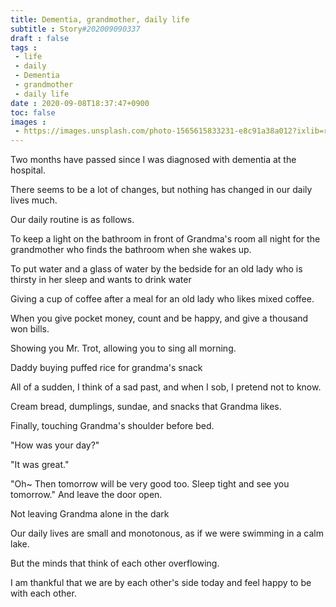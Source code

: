 ```yaml
---
title: Dementia, grandmother, daily life
subtitle : Story#202009090337
draft : false
tags :
 - life
 - daily
 - Dementia
 - grandmother
 - daily life
date : 2020-09-08T18:37:47+0900
toc: false
images : 
 - https://images.unsplash.com/photo-1565615833231-e8c91a38a012?ixlib=rb-1.2.1&q=80&fm=jpg&crop=entropy&cs=tinysrgb&w=1080&fit=max&ixid=eyJhcHBfaWQiOjE1NTU0OX0
---
```


Two months have passed since I was diagnosed with dementia at the hospital.  

There seems to be a lot of changes, but nothing has changed in our daily lives much.  

Our daily routine is as follows.  

To keep a light on the bathroom in front of Grandma's room all night for the grandmother who finds the bathroom when she wakes up.  

To put water and a glass of water by the bedside for an old lady who is thirsty in her sleep and wants to drink water  

Giving a cup of coffee after a meal for an old lady who likes mixed coffee.  

When you give pocket money, count and be happy, and give a thousand won bills.  

Showing you Mr. Trot, allowing you to sing all morning.  

Daddy buying puffed rice for grandma's snack  

All of a sudden, I think of a sad past, and when I sob, I pretend not to know.  

Cream bread, dumplings, sundae, and snacks that Grandma likes.  

Finally, touching Grandma's shoulder before bed.  

"How was your day?"  

"It was great."  

"Oh~ Then tomorrow will be very good too. Sleep tight and see you tomorrow." And leave the door open.  

Not leaving Grandma alone in the dark  

Our daily lives are small and monotonous, as if we were swimming in a calm lake.  

But the minds that think of each other overflowing.  

I am thankful that we are by each other's side today and feel happy to be with each other.  


